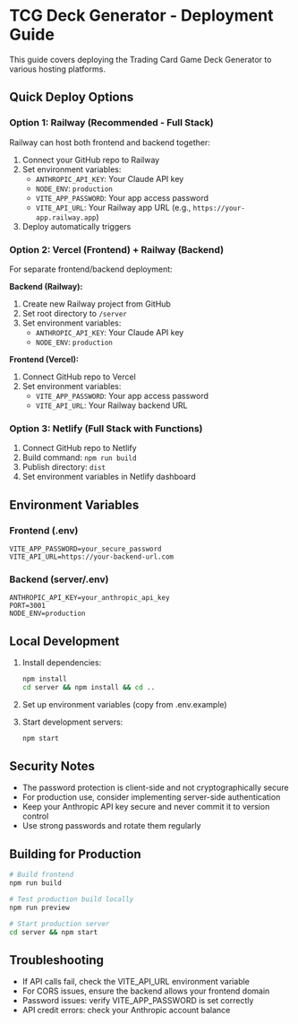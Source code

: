 # TCG Deck Generator - Deployment Guide

This guide covers deploying the Trading Card Game Deck Generator to various hosting platforms.

## Quick Deploy Options

### Option 1: Railway (Recommended - Full Stack)
Railway can host both frontend and backend together:

1. Connect your GitHub repo to Railway
2. Set environment variables:
   - `ANTHROPIC_API_KEY`: Your Claude API key
   - `NODE_ENV`: `production`
   - `VITE_APP_PASSWORD`: Your app access password
   - `VITE_API_URL`: Your Railway app URL (e.g., `https://your-app.railway.app`)
3. Deploy automatically triggers

### Option 2: Vercel (Frontend) + Railway (Backend)
For separate frontend/backend deployment:

**Backend (Railway):**
1. Create new Railway project from GitHub
2. Set root directory to `/server`
3. Set environment variables:
   - `ANTHROPIC_API_KEY`: Your Claude API key
   - `NODE_ENV`: `production`

**Frontend (Vercel):**
1. Connect GitHub repo to Vercel
2. Set environment variables:
   - `VITE_APP_PASSWORD`: Your app access password  
   - `VITE_API_URL`: Your Railway backend URL

### Option 3: Netlify (Full Stack with Functions)
1. Connect GitHub repo to Netlify
2. Build command: `npm run build`
3. Publish directory: `dist`
4. Set environment variables in Netlify dashboard

## Environment Variables

### Frontend (.env)
```
VITE_APP_PASSWORD=your_secure_password
VITE_API_URL=https://your-backend-url.com
```

### Backend (server/.env)
```
ANTHROPIC_API_KEY=your_anthropic_api_key
PORT=3001
NODE_ENV=production
```

## Local Development

1. Install dependencies:
   ```bash
   npm install
   cd server && npm install && cd ..
   ```

2. Set up environment variables (copy from .env.example)

3. Start development servers:
   ```bash
   npm start
   ```

## Security Notes

- The password protection is client-side and not cryptographically secure
- For production use, consider implementing server-side authentication
- Keep your Anthropic API key secure and never commit it to version control
- Use strong passwords and rotate them regularly

## Building for Production

```bash
# Build frontend
npm run build

# Test production build locally
npm run preview

# Start production server
cd server && npm start
```

## Troubleshooting

- If API calls fail, check the VITE_API_URL environment variable
- For CORS issues, ensure the backend allows your frontend domain
- Password issues: verify VITE_APP_PASSWORD is set correctly
- API credit errors: check your Anthropic account balance